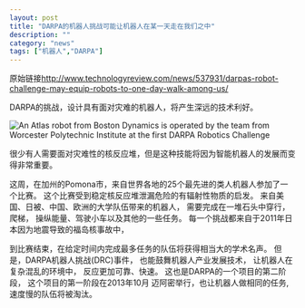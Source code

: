 ```yaml
---
layout: post
title: "DARPA的机器人挑战可能让机器人在某一天走在我们之中"
description: ""
category: "news"
tags: ["机器人","DARPA"]
---
```


原始链接<http://www.technologyreview.com/news/537931/darpas-robot-challenge-may-equip-robots-to-one-day-walk-among-us/>

DARPA的挑战，设计具有面对灾难的机器人，将产生深远的技术利好。

![An Atlas robot from Boston Dynamics is operated by the team from Worcester Polytechnic Institute at the first DARPA Robotics Challenge](http://www.technologyreview.com/sites/default/files/images/darpa.walkupx299.jpg)


很少有人需要面对灾难性的核反应堆，但是这种技能将因为智能机器人的发展而变得非常重要。

这周，在加州的Pomona市，来自世界各地的25个最先进的类人机器人参加了一个比赛。
这个比赛受到稳定核反应堆泄漏危险的有辐射性物质的启发。
来自美国、日被、中国、欧洲的大学队伍带来的机器人，
需要完成在一堆石头中穿行，爬梯，
操纵能量、驾驶小车以及其他的一些任务。
每一个挑战都来自于2011年日本因为地震导致的福岛核事故中，

到比赛结束，在给定时间内完成最多任务的队伍将获得相当大的学术名声。
但是，DARPA机器人挑战(DRC)事件，
也能鼓舞机器人产业发展技术，
让机器人在复杂混乱的环境中，
反应更加可靠、快速。
这也是DARPA的一个项目的第二阶段，
这个项目的第一阶段在2013年10月
迈阿密举行，也让机器人做相同的任务,
速度慢的队伍将被淘汰。



